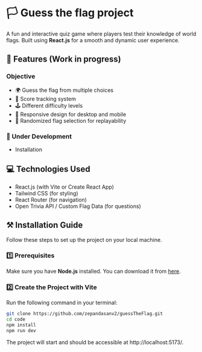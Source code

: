 # 🏳️ Guess the flag project
A fun and interactive quiz game where players test their knowledge of world flags. Built using **React.js** for a smooth and dynamic user experience.

## 🚀 Features (Work in progress)

### Objective 
- 🌍 Guess the flag from multiple choices
- 🎯 Score tracking system
- 🕹️ Different difficulty levels
- 🎨 Responsive design for desktop and mobile
- 🔄 Randomized flag selection for replayability

### 🚧 Under Development
- Installation 
  
## 💻 Technologies Used
- React.js (with Vite or Create React App)
- Tailwind CSS (for styling)
- React Router (for navigation)
- Open Trivia API / Custom Flag Data (for questions)


## ⚒️ Installation Guide

Follow these steps to set up the project on your local machine.

### 1️⃣ Prerequisites

Make sure you have **Node.js** installed. You can download it from [here](https://nodejs.org/).

### 2️⃣ Create the Project with Vite

Run the following command in your terminal:

```sh 
git clone https://github.com/zepandasanv2/guessTheFlag.git
cd code
npm install
npm run dev
```

The project will start and should be accessible at http://localhost:5173/.